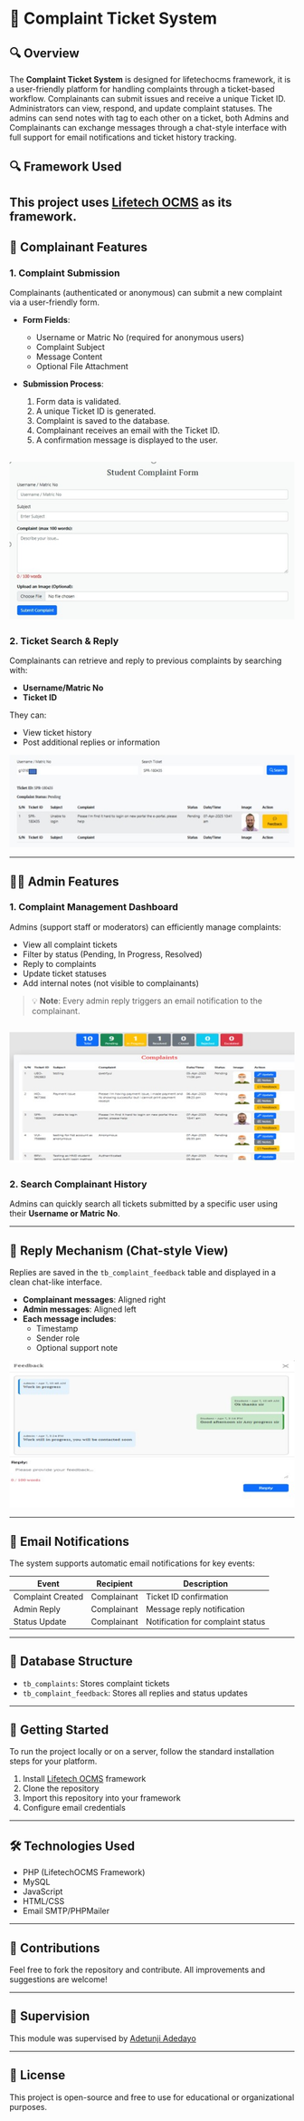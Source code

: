 # 📩 Complaint Ticket System

## 🔍 Overview

The **Complaint Ticket System** is designed for lifetechocms framework, it is a user-friendly platform for handling complaints through a ticket-based workflow. Complainants can submit issues and receive a unique Ticket ID. Administrators can view, respond, and update complaint statuses. The admins can send notes with tag to each other on a ticket, both Admins and Complainants can exchange messages through a chat-style interface with full support for email notifications and ticket history tracking.

## 🔍 Framework Used
This project uses [Lifetech OCMS](https://github.com/lifetechOCMS/lifetechocms.git) as its framework.
---

## 👤 Complainant Features

### 1. Complaint Submission

Complainants (authenticated or anonymous) can submit a new complaint via a user-friendly form.

- **Form Fields**:
  - Username or Matric No (required for anonymous users)
  - Complaint Subject
  - Message Content
  - Optional File Attachment

- **Submission Process**:
  1. Form data is validated.
  2. A unique Ticket ID is generated.
  3. Complaint is saved to the database.
  4. Complainant receives an email with the Ticket ID.
  5. A confirmation message is displayed to the user.

![Complaint Form Logo](screenshot/complaintForm.jpg)
---

### 2. Ticket Search & Reply

Complainants can retrieve and reply to previous complaints by searching with:

- **Username/Matric No**
- **Ticket ID**

They can:
- View ticket history
- Post additional replies or information

![Search Ticket Complaint Form Image](screenshot/SearchComplaintForm.jpg)

---

## 👨‍💼 Admin Features

### 1. Complaint Management Dashboard

Admins (support staff or moderators) can efficiently manage complaints:

- View all complaint tickets
- Filter by status (Pending, In Progress, Resolved)
- Reply to complaints
- Update ticket statuses
- Add internal notes (not visible to complainants)

> 💡 **Note**: Every admin reply triggers an email notification to the complainant.

![Admin DashBoard Image](screenshot/AdminVeiwBoard.jpg)
---

### 2. Search Complainant History

Admins can quickly search all tickets submitted by a specific user using their **Username or Matric No**.

---

## 💬 Reply Mechanism (Chat-style View)

Replies are saved in the `tb_complaint_feedback` table and displayed in a clean chat-like interface.

- **Complainant messages**: Aligned right
- **Admin messages**: Aligned left
- **Each message includes**:
  - Timestamp
  - Sender role
  - Optional support note

![Ticket Chatbot Image](screenshot/TicketChatBoard.jpg)

---

## 📧 Email Notifications

The system supports automatic email notifications for key events:

| Event                      | Recipient       | Description                            |
|---------------------------|-----------------|----------------------------------------|
| Complaint Created         | Complainant     | Ticket ID confirmation                 |
| Admin Reply               | Complainant     | Message reply notification             |
| Status Update             | Complainant     | Notification for complaint status      |

---

## 📁 Database Structure

- `tb_complaints`: Stores complaint tickets
- `tb_complaint_feedback`: Stores all replies and status updates

---

## 🚀 Getting Started

To run the project locally or on a server, follow the standard installation steps for your platform.

1. Install  [Lifetech OCMS](https://github.com/lifetechOCMS/lifetechocms.git) framework
2. Clone the repository
3. Import this repository into your framework
4. Configure email credentials


---

## 🛠 Technologies Used

- PHP (LifetechOCMS Framework)
- MySQL
- JavaScript
- HTML/CSS
- Email SMTP/PHPMailer

---

## 🤝 Contributions

Feel free to fork the repository and contribute. All improvements and suggestions are welcome!

---
## 🤝 Supervision

This module was supervised by  [Adetunji Adedayo](https://github.com/Thenewteejay)  

---
## 📄 License

This project is open-source and free to use for educational or organizational purposes.